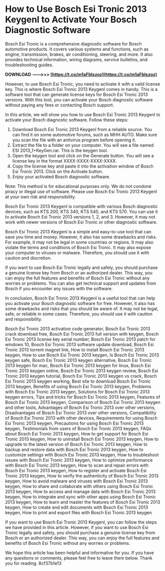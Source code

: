# How to Use Bosch Esi Tronic 2013 Keygenl to Activate Your Bosch Diagnostic Software
 
Bosch Esi Tronic is a comprehensive diagnostic software for Bosch automotive products. It covers various systems and functions, such as engine, transmission, brakes, air conditioning, steering, and more. It also provides technical information, wiring diagrams, service bulletins, and troubleshooting guides.
 
**DOWNLOAD --->>> [https://t.co/m1aFblszoz](https://t.co/m1aFblszoz)**


 
However, to use Bosch Esi Tronic, you need to activate it with a valid license key. This is where Bosch Esi Tronic 2013 Keygenl comes in handy. This is a software tool that can generate license keys for Bosch Esi Tronic 2013 versions. With this tool, you can activate your Bosch diagnostic software without paying any fees or contacting Bosch support.
 
In this article, we will show you how to use Bosch Esi Tronic 2013 Keygenl to activate your Bosch diagnostic software. Follow these steps:
 
1. Download Bosch Esi Tronic 2013 Keygenl from a reliable source. You can find it on some automotive forums, such as MHH AUTO. Make sure you scan the file with an antivirus program before opening it.
2. Extract the file to a folder on your computer. You will see a file named ESI 2013\_1+KeyGen.rar. This is the keygen tool.
3. Open the keygen tool and click on the Generate button. You will see a license key in the format XXXX-XXXX-XXXX-XXXX.
4. Copy the license key and paste it into the activation window of Bosch Esi Tronic 2013. Click on the Activate button.
5. Enjoy your activated Bosch diagnostic software.

Note: This method is for educational purposes only. We do not condone piracy or illegal use of software. Please use Bosch Esi Tronic 2013 Keygenl at your own risk and responsibility.
  
Bosch Esi Tronic 2013 Keygenl is compatible with various Bosch diagnostic devices, such as KTS 200, KTS 340, KTS 540, and KTS 570. You can use it to activate Bosch Esi Tronic 2013 versions 1, 2, and 3. However, it may not work with newer versions of Bosch Esi Tronic or other diagnostic software.
 
Bosch Esi Tronic 2013 Keygenl is a simple and easy-to-use tool that can save you time and money. However, it also has some drawbacks and risks. For example, it may not be legal in some countries or regions. It may also violate the terms and conditions of Bosch Esi Tronic. It may also expose your computer to viruses or malware. Therefore, you should use it with caution and discretion.
 
If you want to use Bosch Esi Tronic legally and safely, you should purchase a genuine license key from Bosch or an authorized dealer. This way, you can enjoy the full features and benefits of Bosch Esi Tronic without any worries or problems. You can also get technical support and updates from Bosch if you encounter any issues with the software.
  
In conclusion, Bosch Esi Tronic 2013 Keygenl is a useful tool that can help you activate your Bosch diagnostic software for free. However, it also has some drawbacks and risks that you should be aware of. It may not be legal, safe, or reliable in some cases. Therefore, you should use it with caution and responsibility.
 
Bosch Esi Tronic 2013 activation code generator,  Bosch Esi Tronic 2013 crack download free,  Bosch Esi Tronic 2013 full version with keygen,  Bosch Esi Tronic 2013 license key serial number,  Bosch Esi Tronic 2013 patch for windows 10,  Bosch Esi Tronic 2013 software update download,  Bosch Esi Tronic 2013 torrent magnet link,  How to install Bosch Esi Tronic 2013 keygen,  How to use Bosch Esi Tronic 2013 keygen,  Is Bosch Esi Tronic 2013 keygen safe,  Bosch Esi Tronic 2013 keygen alternative,  Bosch Esi Tronic 2013 keygen for mac,  Bosch Esi Tronic 2013 keygen for linux,  Bosch Esi Tronic 2013 keygen online,  Bosch Esi Tronic 2013 keygen review,  Bosch Esi Tronic 2013 keygen tutorial,  Bosch Esi Tronic 2013 keygen vs crack,  Bosch Esi Tronic 2013 keygen working,  Best site to download Bosch Esi Tronic 2013 keygen,  Benefits of using Bosch Esi Tronic 2013 keygen,  Problems with Bosch Esi Tronic 2013 keygen,  Solutions for Bosch Esi Tronic 2013 keygen errors,  Tips and tricks for Bosch Esi Tronic 2013 keygen,  Features of Bosch Esi Tronic 2013 keygen,  Comparison of Bosch Esi Tronic 2013 keygen and other tools,  Advantages of Bosch Esi Tronic 2013 over other versions,  Disadvantages of Bosch Esi Tronic 2013 over other versions,  Compatibility of Bosch Esi Tronic 2013 with other devices,  Requirements for using Bosch Esi Tronic 2013 keygen,  Precautions for using Bosch Esi Tronic 2013 keygen,  Testimonials from users of Bosch Esi Tronic 2013 keygen,  FAQs about Bosch Esi Tronic 2013 keygen,  How to get support for Bosch Esi Tronic 2013 keygen,  How to uninstall Bosch Esi Tronic 2013 keygen,  How to upgrade to the latest version of Bosch Esi Tronic 2013 keygen,  How to backup and restore data with Bosch Esi Tronic 2013 keygen,  How to customize settings with Bosch Esi Tronic 2013 keygen,  How to troubleshoot issues with Bosch Esi Tronic 2013 keygen,  How to optimize performance with Bosch Esi Tronic 2013 keygen,  How to scan and repair errors with Bosch Esi Tronic 2013 keygen,  How to register and activate Bosch Esi Tronic 2013 keygen,  How to verify the authenticity of Bosch Esi Tronic 2013 keygen,  How to avoid malware and viruses with Bosch Esi Tronic 2013 keygen,  How to share and collaborate with others using Bosch Esi Tronic 2013 keygen,  How to access and manage data with Bosch Esi Tronic 2013 keygen,  How to integrate and sync with other apps using Bosch Esi Tronic 2013 keygen,  How to learn and master the features of Bosch Esi Tronic 2013 keygen,  How to create and edit documents with Bosch Esi Tronic 2013 keygen,  How to print and export files with Bosch Esi Tronic 2013 keygen
 
If you want to use Bosch Esi Tronic 2013 Keygenl, you can follow the steps we have provided in this article. However, if you want to use Bosch Esi Tronic legally and safely, you should purchase a genuine license key from Bosch or an authorized dealer. This way, you can enjoy the full features and benefits of Bosch Esi Tronic without any worries or problems.
 
We hope this article has been helpful and informative for you. If you have any questions or comments, please feel free to leave them below. Thank you for reading.
 8cf37b1e13
 
